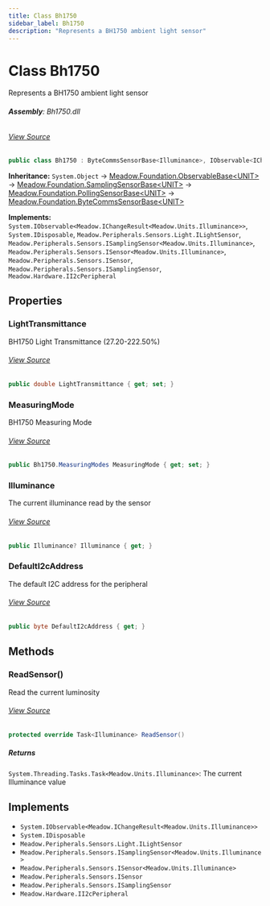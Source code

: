 ```yaml
---
title: Class Bh1750
sidebar_label: Bh1750
description: "Represents a BH1750 ambient light sensor"
---
```

# Class Bh1750
Represents a BH1750 ambient light sensor

###### **Assembly**: Bh1750.dll
###### [View Source](https://github.com/WildernessLabs/Meadow.Foundation.git/blob/develop/Source/Meadow.Foundation.Peripherals/Sensors.Light.Bh1750/Driver/Bh1750.MeasuringModes.cs#L3)
```csharp title="Declaration"
public class Bh1750 : ByteCommsSensorBase<Illuminance>, IObservable<IChangeResult<Illuminance>>, IDisposable, ILightSensor, ISamplingSensor<Illuminance>, ISensor<Illuminance>, ISensor, ISamplingSensor, II2cPeripheral
```
**Inheritance:** `System.Object` -> [Meadow.Foundation.ObservableBase&lt;UNIT&gt;](../Meadow.Foundation/ObservableBase`UNIT`) -> [Meadow.Foundation.SamplingSensorBase&lt;UNIT&gt;](../Meadow.Foundation/SamplingSensorBase`UNIT`) -> [Meadow.Foundation.PollingSensorBase&lt;UNIT&gt;](../Meadow.Foundation/PollingSensorBase`UNIT`) -> [Meadow.Foundation.ByteCommsSensorBase&lt;UNIT&gt;](../Meadow.Foundation/ByteCommsSensorBase`UNIT`)

**Implements:**  
`System.IObservable<Meadow.IChangeResult<Meadow.Units.Illuminance>>`, `System.IDisposable`, `Meadow.Peripherals.Sensors.Light.ILightSensor`, `Meadow.Peripherals.Sensors.ISamplingSensor<Meadow.Units.Illuminance>`, `Meadow.Peripherals.Sensors.ISensor<Meadow.Units.Illuminance>`, `Meadow.Peripherals.Sensors.ISensor`, `Meadow.Peripherals.Sensors.ISamplingSensor`, `Meadow.Hardware.II2cPeripheral`

## Properties
### LightTransmittance
BH1750 Light Transmittance (27.20-222.50%)
###### [View Source](https://github.com/WildernessLabs/Meadow.Foundation.git/blob/develop/Source/Meadow.Foundation.Peripherals/Sensors.Light.Bh1750/Driver/Bh1750.cs#L19)
```csharp title="Declaration"
public double LightTransmittance { get; set; }
```
### MeasuringMode
BH1750 Measuring Mode
###### [View Source](https://github.com/WildernessLabs/Meadow.Foundation.git/blob/develop/Source/Meadow.Foundation.Peripherals/Sensors.Light.Bh1750/Driver/Bh1750.cs#L29)
```csharp title="Declaration"
public Bh1750.MeasuringModes MeasuringMode { get; set; }
```
### Illuminance
The current illuminance read by the sensor
###### [View Source](https://github.com/WildernessLabs/Meadow.Foundation.git/blob/develop/Source/Meadow.Foundation.Peripherals/Sensors.Light.Bh1750/Driver/Bh1750.cs#L34)
```csharp title="Declaration"
public Illuminance? Illuminance { get; }
```
### DefaultI2cAddress
The default I2C address for the peripheral
###### [View Source](https://github.com/WildernessLabs/Meadow.Foundation.git/blob/develop/Source/Meadow.Foundation.Peripherals/Sensors.Light.Bh1750/Driver/Bh1750.cs#L43)
```csharp title="Declaration"
public byte DefaultI2cAddress { get; }
```
## Methods
### ReadSensor()
Read the current luminosity
###### [View Source](https://github.com/WildernessLabs/Meadow.Foundation.git/blob/develop/Source/Meadow.Foundation.Peripherals/Sensors.Light.Bh1750/Driver/Bh1750.cs#L70)
```csharp title="Declaration"
protected override Task<Illuminance> ReadSensor()
```

##### Returns

`System.Threading.Tasks.Task<Meadow.Units.Illuminance>`: The current Illuminance value
## Implements

* `System.IObservable<Meadow.IChangeResult<Meadow.Units.Illuminance>>`
* `System.IDisposable`
* `Meadow.Peripherals.Sensors.Light.ILightSensor`
* `Meadow.Peripherals.Sensors.ISamplingSensor<Meadow.Units.Illuminance>`
* `Meadow.Peripherals.Sensors.ISensor<Meadow.Units.Illuminance>`
* `Meadow.Peripherals.Sensors.ISensor`
* `Meadow.Peripherals.Sensors.ISamplingSensor`
* `Meadow.Hardware.II2cPeripheral`
